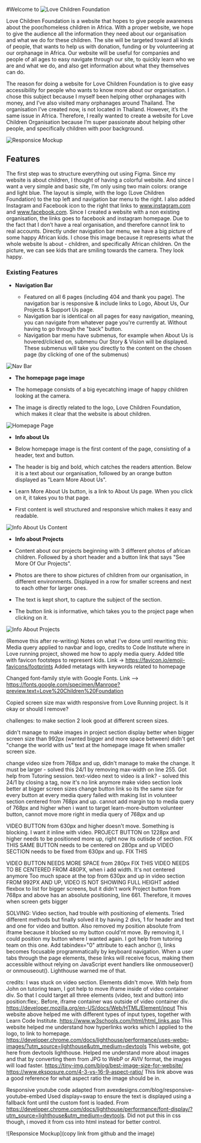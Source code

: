 #Welcome to ![Love Children Foundation](https://alisha98a.github.io/Love-Children-Foundation/)

Love Children Foundation is a website that hopes to give people awareness about the poor/homeless children in Africa. With a proper website, we hope to give the audience all the information they need about our organisation and what we do for these children. The site will be targeted toward all kinds of people, that wants to help us with donation, funding or by volunteering at our orphanage in Africa. Our website will be useful for companies and people of all ages to easy navigate through our site, to quickly learn who we are and what we do, and also get information about what they themselves can do.

The reason for doing a website for Love Children Foundation is to give easy accessibility for people who wants to know more about our organisation. I chose this subject because I myself been helping other orphanages with money, and I’ve also visited many orphanages around Thailand. The organisation I’ve created now, is not located in Thailand. However, it’s the same issue in Africa. Therefore, I really wanted to create a website for Love Children Organisation because I’m super passionate about helping other people, and specifically children with poor background.

![Responsice Mockup](x)

## Features

The first step was to structure everything out using Figma. Since my website is about children, I thought of having a colorful website. And since I want a very simple and basic site, I’m only using two main colors: orange and light blue. The layout is simple, with the logo (Love Children Foundation) to the top left and navigation bar menu to the right. I also added Instagram and Facebook icon to the right that links to www.instagram.com and www.facebook.com. Since I created a website with a non existing organisation, the links goes to facebook and instagram homepage. Due to the fact that I don’t have a real organisation, and therefore cannot link to real accounts.
Directly under navigation bar menu, we have a big picture of some happy African kids. I chose this image because it represents what the whole website Is about - children, and specifically African children. On the picture, we can see kids that are smiling towards the camera. They look happy.


### Existing Features

- __Navigation Bar__


  - Featured on all 6 pages (including 404 and thank you page). The navigation bar is responsive & include links to Logo, About Us, Our Projects & Support Us page. 
  - Navigation bar is identical on all pages for easy navigation, meaning, you can navigate from whatever page you're currently at. Without having to go through the "back" button.
  - Navigation bar menu have submenus, for example when About Us is hovered/clicked on, submenu Our Story & Vision will be displayed. These submenus will take you directly to the content on the chosen page (by clicking of one of the submenus) 

![Nav Bar](x)

  - __The homepage page image__


   - The homepage consists of a big eyecatching image of happy children looking at the camera. 
   - The image is directly related to the logo, Love Children Foundation, which makes it clear that the website is about children. 

   ![Homepage Page](x)


  - __Info about Us__


   - Below homepage image is the first content of the page, consisting of a header, text and button. 
   - The header is big and bold, which catches the readers attention. Below it is a text about our organisation, followed by an orange button displayed as "Learn More About Us". 
   - Learn More About Us button, is a link to About Us page. When you click on it, it takes you to that page. 
   - First content is well structured and responsive which makes it easy and readable. 

   ![Info About Us Content](x)

  - __Info about Projects__


   - Content about our projects beginning with 3 different photos of african children. Followed by a short header and a button link that says "See More Of Our Projects".
   - Photos are there to show pictures of children from our organisation, in different environments. Displayed in a row for smaller screens and next to each other for larger ones. 
   - The text is kept short, to capture the subject of the section.
   - The button link is informative, which takes you to the project page when clicking on it. 


   ![Info About Projects](x)




(Remove this after re-writing)
Notes on what I've done until rewriting this:
Media query applied to navbar and logo, credits to Code Institute where in Love running project, showed me how to apply media query.
Added title with favicon footsteps to represent kids. Link -> https://favicon.io/emoji-favicons/footprints
Added metatags with keywords related to homepage

Changed font-family style with Google Fonts. Link -->
https://fonts.google.com/specimen/Manrope?preview.text=Love%20Children%20Foundation

Copied screen size max width responsive from Love Running project. Is it okay or should I remove?

challenges: to make section 2 look good at different screen sizes.

didn't manage to make images in project section display better when bigger screen size than 992px (wanted bigger and more space between)
didn't get "change the world with us" text at the homepage image fit when smaller screen size.

change video size from 768px and up, didn't manage to make the change. It must be larger - solved this 24/1 by removing max-width on line 255. Got help from Tutoring session.
text-video next to video is a link? - solved this 24/1 by closing a tag, now it's no link anymore
make video section look better at bigger screen sizes
change button link so its the same size for every button at every media query
failed with making list in volunteer section centered from 768px and up.
cannot add margin top to media query of 768px and higher when i want to target learn-more-buttom
volunteer button, cannot move more right in media query of 768px and up

VIDEO BUTTON from 630px and higher doesn't move. Something is blocking. I want it inline with video.
PROJECT BUTTON on 1228px and higher needs to be positioned more up, right now its outisde of section. FIX THIS
SAME BUTTON needs to be centered on 280px and up
VIDEO SECTION needs to be fixed from 630px and up. FIX THIS

VIDEO BUTTON NEEDS MORE SPACE from 280px FIX THIS
VIDEO NEEDS TO BE CENTERED FROM 480PX, when i add width. It's not centered anymore
Too much space at the top from 630px and up in video section
FROM 992PX AND UP, VIDEO IS NOT SHOWING FULL HEIGHT
added flexbox to list for bigger screens, but it didn't work
Project button from 768px and above has an absolute positioning, line 661. Therefore, it moves when screen gets bigger

SOLVING:
Video section, had trouble with positioning of elements. Tried different methods but finally solved it by having 2 divs, 1 for header and text and one for video and button. Also removed my position absolute from iframe because it blocked so my button could'nt move. By removing it, I could position my button where I wanted again. I got help from tutoring team on this one.
Add tabindex="0" attribute to each anchor (<a>), links becomes focusable programmatically by keyboard navigation. When a user tabs through the page elements, these links will receive focus, making them accessible without relying on JavaScript event handlers like onmouseover() or onmouseout(). Lighthouse warned me of that.

credits:
I was stuck on video section. Elements didn't move. With help from John on tutoring team, I got help to move iframe inside of video container div. So that I could target all three elements (video, text and button) into position:flex;. Before, iframe container was outside of video container div.
https://developer.mozilla.org/en-US/docs/Web/HTML/Element/input
This website above helped me with different types of input types, together with Learn Code Institute.
https://www.w3schools.com/html/html_links.asp
This website helped me understand how hyperlinks works which I applied to the logo, to link to homepage.
https://developer.chrome.com/docs/lighthouse/performance/uses-webp-images/?utm_source=lighthouse&utm_medium=devtools
This website, got here from devtools lighthouse. Helped me understand more about images and that by converting them from JPG to WebP or AVIV format, the images will load faster.
https://tiny-img.com/blog/best-image-size-for-website/
https://www.eksposure.com/4-3-vs-16-9-aspect-ratio/
This link above was a good reference for what aspect ratio the image should be in.

Responsive youtube code adapted from avexdesigns.com/blog/responsive-youtube-embed
Used display=swap to ensure the text is displayed using a fallback font until the custom font is loaded. From https://developer.chrome.com/docs/lighthouse/performance/font-display/?utm_source=lighthouse&utm_medium=devtools. Did not put this in css though, i moved it from css into html instead for better control.

<!--Add a photo of how the website looks like on different screen devices-->

![Responsice Mockup](copy link from github and the image)
